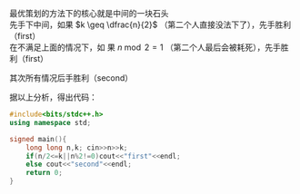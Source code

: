最优策划的方法下的核心就是中间的一块石头    
先手下中间，如果 $k \geq \dfrac{n}{2}$ （第二个人直接没法下了），先手胜利（first）    
在不满足上面的情况下，如
果 $n\bmod2=1$ （第二个人最后会被耗死），先手胜利（first）       

其次所有情况后手胜利（second）       

据以上分析，得出代码：   
```cpp
#include<bits/stdc++.h>
using namespace std;

signed main(){
    long long n,k; cin>>n>>k;
    if(n/2<=k||n%2!=0)cout<<"first"<<endl;
    else cout<<"second"<<endl;
    return 0;
} 
```
